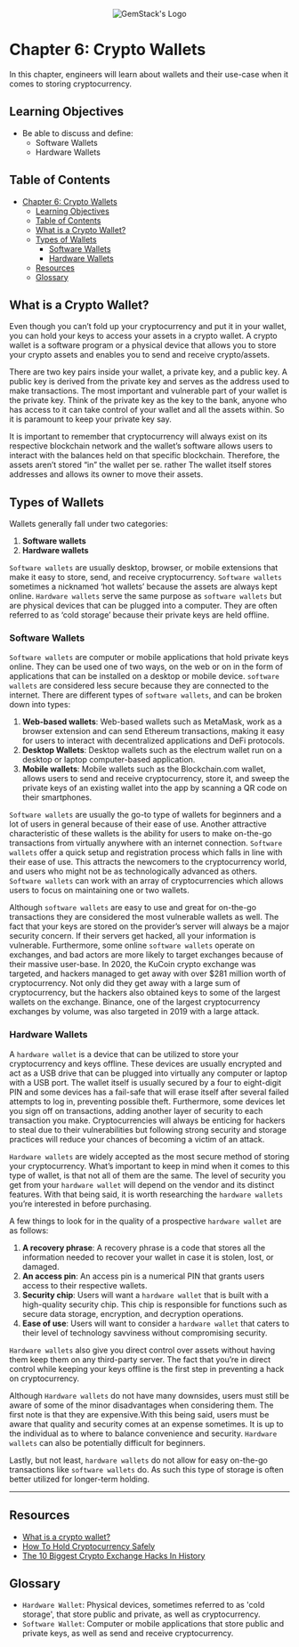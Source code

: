<p align="center">
  <img
  src="https://camo.githubusercontent.com/e4ac909b3da508a9e5f8f5276359dd0d8a484a30dc58daf2b29755d87aa09b57/68747470733a2f2f67656d737461636b2e696f2f7374617469632f31626135356364376237663639393165633965646262386331343332323533342f30656261302f6c6f676f5f7072696d6172795f737461636b65642e61766966"
  alt="GemStack's Logo"
  />
</p>

# Chapter 6: Crypto Wallets

In this chapter, engineers will learn about wallets and their use-case when it comes to storing cryptocurrency.

## Learning Objectives

* Be able to discuss and define:
    * Software Wallets
    * Hardware Wallets

## Table of Contents

- [Chapter 6: Crypto Wallets](#chapter-6-crypto-wallets)
  - [Learning Objectives](#learning-objectives)
  - [Table of Contents](#table-of-contents)
  - [What is a Crypto Wallet?](#what-is-a-crypto-wallet)
  - [Types of Wallets](#types-of-wallets)
    - [Software Wallets](#software-wallets)
    - [Hardware Wallets](#hardware-wallets)
  - [Resources](#resources)
  - [Glossary](#glossary)

## What is a Crypto Wallet?

Even though you can’t fold up your cryptocurrency and put it in your wallet, you can hold your keys to access your assets in a crypto wallet. A crypto wallet is a software program or a physical device that allows you to store your crypto assets and enables you to send and receive crypto/assets.

There are  two key pairs inside your wallet, a private key, and a public key. A public key is derived from the private key and serves as the address used to make transactions. The most important and vulnerable part of your wallet is the private key. Think of the private key as the key to the bank, anyone who has access to it can take control of your wallet and all the assets within. So it is paramount to keep your private key say.

It is important to remember that cryptocurrency will always exist on its respective blockchain network and the wallet’s software allows users to interact with the balances held on that specific blockchain. Therefore, the assets aren’t stored “in” the wallet per se. rather The wallet itself stores addresses and allows its owner to move their assets.

## Types of Wallets

Wallets generally fall under two categories:

1.	**Software wallets**
2.	**Hardware wallets**

`Software wallets` are usually desktop, browser, or mobile extensions that make it easy to store, send, and receive cryptocurrency. `Software wallets` sometimes a nicknamed ‘hot wallets’ because the assets are always kept online. `Hardware wallets` serve the same purpose as `software wallets` but are physical devices that can be plugged into a computer. They are often referred to as ‘cold storage’ because their private keys are held offline.

### Software Wallets

`Software wallets` are computer or mobile applications that hold private keys online. They can be used one of two ways, on the web or on in the form of applications that can be installed on a desktop or mobile device. `software wallets` are considered less secure because they are connected to the internet. There are different types of `software wallets`, and can be broken down into types:

1.	**Web-based wallets**: Web-based wallets such as MetaMask, work as a browser extension and can send Ethereum transactions, making it easy for users to interact with decentralized applications and DeFi protocols.
2.	**Desktop Wallets**: Desktop wallets such as the electrum wallet run on a desktop or laptop computer-based application.
3.	**Mobile wallets**: Mobile wallets such as the Blockchain.com wallet, allows users to send and receive cryptocurrency, store it, and sweep the private keys of an existing wallet into the app by scanning a QR code on their smartphones.

`Software wallets` are usually the go-to type of wallets for beginners and a lot of users in general because of their ease of use. Another attractive characteristic of these wallets is the ability for users to make on-the-go transactions from virtually anywhere with an internet connection. `Software wallets` offer a quick setup and registration process which falls in line with their ease of use. This attracts the newcomers to the cryptocurrency world, and users who might not be as technologically advanced as others. `Software wallets` can work with an array of cryptocurrencies which allows users to focus on maintaining one or two wallets.

Although `software wallets` are easy to use and great for on-the-go transactions they are considered the most vulnerable wallets as well. The fact that your keys are stored on the provider’s server will always be a major security concern. If their servers get hacked, all your information is vulnerable. Furthermore, some online `software wallets` operate on exchanges, and bad actors are more likely to target exchanges because of their massive user-base. In 2020, the KuCoin crypto exchange was targeted, and hackers managed to get away with over $281 million worth of cryptocurrency. Not only did they get away with a large sum of cryptocurrency, but the hackers also obtained keys to some of the largest wallets on the exchange. Binance, one of the largest cryptocurrency exchanges by volume, was also targeted in 2019 with a large attack.

### Hardware Wallets

A `hardware wallet` is a device that can be utilized to store your cryptocurrency and keys offline. These devices are usually encrypted and act as a USB drive that can be plugged into virtually any computer or laptop with a USB port. The wallet itself is usually secured by a four to eight-digit PIN and some devices has a fail-safe that will erase itself after several failed attempts to log in, preventing possible theft. Furthermore, some devices let you sign off on transactions, adding another layer of security to each transaction you make. Cryptocurrencies will always be enticing for hackers to steal due to their vulnerabilities but following strong security and storage practices will reduce your chances of becoming a victim of an attack.

`Hardware wallets` are widely accepted as the most secure method of storing your cryptocurrency. What’s important to keep in mind when it comes to this type of wallet, is that not all of them are the same. The level of security you get from your `hardware wallet` will depend on the vendor and its distinct features. With that being said, it is worth researching the `hardware wallets` you’re interested in before purchasing.

A few things to look for in the quality of a prospective `hardware wallet` are as follows:

1.	**A recovery phrase**: A recovery phrase is a code that stores all the information needed to recover your wallet in case it is stolen, lost, or damaged.
2.	**An access pin**: An access pin is a numerical PIN that grants users access to their respective wallets.
3.	**Security chip**: Users will want a `hardware wallet` that is built with a high-quality security chip. This chip is responsible for functions such as secure data storage, encryption, and decryption operations.
4.	**Ease of use**: Users will want to consider a `hardware wallet` that caters to their level of technology savviness without compromising security.

`Hardware wallets` also give you direct control over assets without having them keep them on any third-party server. The fact that you’re in direct control while keeping your keys offline is the first step in preventing a hack on cryptocurrency.

Although `Hardware wallets` do not have many downsides, users must still be aware of some of the minor disadvantages when considering them. The first note is that they are expensive.With this being said, users must be aware that quality and security comes at an expense sometimes. It is up to the individual as to where to balance convenience and security. `Hardware wallets` can also be potentially difficult for beginners.

Lastly, but not least, `hardware wallets` do not allow for easy on-the-go transactions like `software wallets` do. As such this type of storage is often better utilized for longer-term holding.

---
## Resources

* [What is a crypto wallet?](https://www.coinbase.com/learn/crypto-basics/what-is-a-crypto-wallet)
* [How To Hold Cryptocurrency Safely](https://www.finimize.com/wp/guides/hold-cryptocurrency-safely/)
* [The 10 Biggest Crypto Exchange Hacks In History](https://crystalblockchain.com/articles/the-10-biggest-crypto-exchange-hacks-in-history/)

## Glossary

* `Hardware Wallet`: Physical devices, sometimes referred to as 'cold storage', that store public and private, as well as cryptocurrency.
* `Software Wallet`: Computer or mobile applications that store public and private keys, as well as send and receive cryptocurrency.